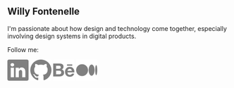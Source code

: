 ## Willy Fontenelle
I'm passionate about how design and technology come together, especially involving design systems in digital products.

Follow me:<p></p>
<a href="https://www.linkedin.com/in/willyfontenelle" target="_blank">
<img src="/linkedin.svg"></a>
<a href="https://github.com/willyfontenelle" target="_blank">
<img src="/github.svg"></a>
<a href="https://www.behance.net/willyfontenelle" target="_blank">
<img src="/behance.svg"></a>
<a href="https://willyfontenelle.medium.com/" target="_blank">
<img src="/medium.svg"></a>
